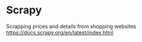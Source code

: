 # Scrapy
Scrapping prices and details from shopping websites
https://docs.scrapy.org/en/latest/index.html
